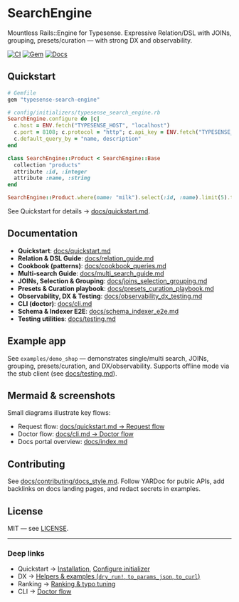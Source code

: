 # SearchEngine

Mountless Rails::Engine for Typesense. Expressive Relation/DSL with JOINs, grouping, presets/curation — with strong DX and observability.

[![CI][ci-badge]][ci-url] [![Gem][gem-badge]][gem-url] [![Docs][docs-badge]][docs-url]

## Quickstart

```ruby
# Gemfile
gem "typesense-search-engine"
```

```ruby
# config/initializers/typesense_search_engine.rb
SearchEngine.configure do |c|
  c.host = ENV.fetch("TYPESENSE_HOST", "localhost")
  c.port = 8108; c.protocol = "http"; c.api_key = ENV.fetch("TYPESENSE_API_KEY")
  c.default_query_by = "name, description"
end
```

```ruby
class SearchEngine::Product < SearchEngine::Base
  collection "products"
  attribute :id, :integer
  attribute :name, :string
end

SearchEngine::Product.where(name: "milk").select(:id, :name).limit(5).to_a
```

See Quickstart for details → [docs/quickstart.md](./docs/quickstart.md).

## Documentation

- **Quickstart**: [docs/quickstart.md](./docs/quickstart.md)
- **Relation & DSL Guide**: [docs/relation_guide.md](./docs/relation_guide.md)
- **Cookbook (patterns)**: [docs/cookbook_queries.md](./docs/cookbook_queries.md)
- **Multi‑search Guide**: [docs/multi_search_guide.md](./docs/multi_search_guide.md)
- **JOINs, Selection & Grouping**: [docs/joins_selection_grouping.md](./docs/joins_selection_grouping.md)
- **Presets & Curation playbook**: [docs/presets_curation_playbook.md](./docs/presets_curation_playbook.md)
- **Observability, DX & Testing**: [docs/observability_dx_testing.md](./docs/observability_dx_testing.md)
- **CLI (doctor)**: [docs/cli.md](./docs/cli.md)
- **Schema & Indexer E2E**: [docs/schema_indexer_e2e.md](./docs/schema_indexer_e2e.md)
- **Testing utilities**: [docs/testing.md](./docs/testing.md)

## Example app

See `examples/demo_shop` — demonstrates single/multi search, JOINs, grouping, presets/curation, and DX/observability. Supports offline mode via the stub client (see [docs/testing.md](./docs/testing.md)).

## Mermaid & screenshots

Small diagrams illustrate key flows:
- Request flow: [docs/quickstart.md → Request flow](./docs/quickstart.md#request-flow)
- Doctor flow: [docs/cli.md → Doctor flow](./docs/cli.md#doctor-flow)
- Docs portal overview: [docs/index.md](./docs/index.md)

## Contributing

See [docs/contributing/docs_style.md](./docs/contributing/docs_style.md). Follow YARDoc for public APIs, add backlinks on docs landing pages, and redact secrets in examples.

## License

MIT — see [LICENSE](./LICENSE).

---

### Deep links

- Quickstart → [Installation](./docs/quickstart.md#install-the-gem), [Configure initializer](./docs/quickstart.md#configure-the-initializer)
- DX → [Helpers & examples (`dry_run!`, `to_params_json`, `to_curl`)](./docs/dx.md#helpers--examples)
- Ranking → [Ranking & typo tuning](./docs/ranking.md)
- CLI → [Doctor flow](./docs/cli.md#doctor-flow)

<!-- Badge references (placeholders) -->
[ci-badge]: https://img.shields.io/github/actions/workflow/status/lstpsche/typesense-search-engine/ci.yml?branch=main
[ci-url]: #
[gem-badge]: https://img.shields.io/gem/v/typesense-search-engine.svg?label=gem
[gem-url]: https://rubygems.org/gems/typesense-search-engine
[docs-badge]: https://img.shields.io/badge/docs-index-blue
[docs-url]: ./docs/index.md
